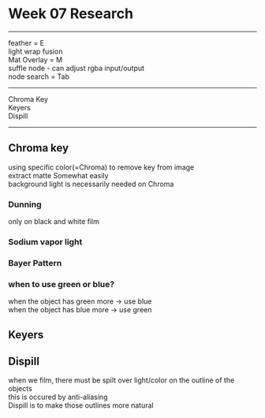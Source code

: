 # Week 07 Research
- - -
   
feather = E   
light wrap fusion   
Mat Overlay = M   
suffle node - can adjust rgba input/output   
node search = Tab

- - -   
Chroma Key   
Keyers   
Dispill   
- - -   
   
## Chroma key    
using specific color(=Chroma) to remove key from image   
extract matte Somewhat easily   
background light is necessarily needed on Chroma   





   
### Dunning 
only on black and white film   
### Sodium vapor light   
### Bayer Pattern   
   
### when to use green or blue? 
when the object has green more -> use blue   
when the object has blue more -> use green   

## Keyers   

   
## Dispill   
when we film, there must be spilt over light/color on the outline of the objects   
this is occured by anti-aliasing   
Dispill is to make those outlines more natural   
